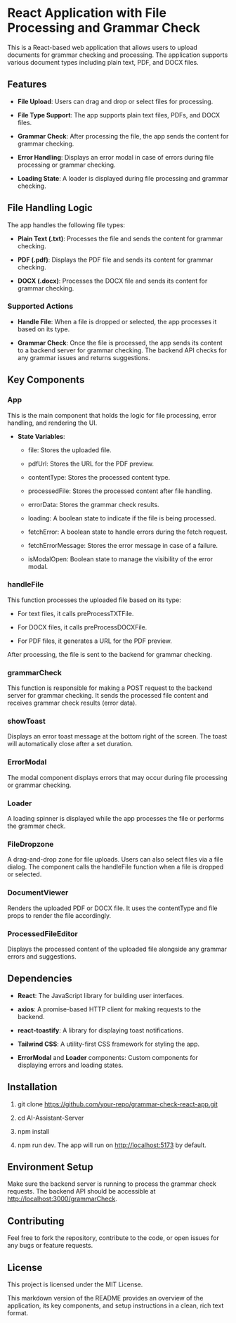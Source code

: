 React Application with File Processing and Grammar Check
========================================================

This is a React-based web application that allows users to upload documents for grammar checking and processing. The application supports various document types including plain text, PDF, and DOCX files.

Features
--------

* **File Upload**: Users can drag and drop or select files for processing.

* **File Type Support**: The app supports plain text files, PDFs, and DOCX files.

* **Grammar Check**: After processing the file, the app sends the content for grammar checking.

* **Error Handling**: Displays an error modal in case of errors during file processing or grammar checking.

* **Loading State**: A loader is displayed during file processing and grammar checking.

File Handling Logic
-------------------

The app handles the following file types:

* **Plain Text (.txt)**: Processes the file and sends the content for grammar checking.

* **PDF (.pdf)**: Displays the PDF file and sends its content for grammar checking.

* **DOCX (.docx)**: Processes the DOCX file and sends its content for grammar checking.

### Supported Actions

* **Handle File**: When a file is dropped or selected, the app processes it based on its type.

* **Grammar Check**: Once the file is processed, the app sends its content to a backend server for grammar checking. The backend API checks for any grammar issues and returns suggestions.

Key Components
--------------

### App

This is the main component that holds the logic for file processing, error handling, and rendering the UI.

* **State Variables**:

  * file: Stores the uploaded file.

  * pdfUrl: Stores the URL for the PDF preview.

  * contentType: Stores the processed content type.

  * processedFile: Stores the processed content after file handling.

  * errorData: Stores the grammar check results.

  * loading: A boolean state to indicate if the file is being processed.

  * fetchError: A boolean state to handle errors during the fetch request.

  * fetchErrorMessage: Stores the error message in case of a failure.

  * isModalOpen: Boolean state to manage the visibility of the error modal.

### handleFile

This function processes the uploaded file based on its type:

* For text files, it calls preProcessTXTFile.

* For DOCX files, it calls preProcessDOCXFile.

* For PDF files, it generates a URL for the PDF preview.

After processing, the file is sent to the backend for grammar checking.

### grammarCheck

This function is responsible for making a POST request to the backend server for grammar checking. It sends the processed file content and receives grammar check results (error data).

### showToast

Displays an error toast message at the bottom right of the screen. The toast will automatically close after a set duration.

### ErrorModal

The modal component displays errors that may occur during file processing or grammar checking.

### Loader

A loading spinner is displayed while the app processes the file or performs the grammar check.

### FileDropzone

A drag-and-drop zone for file uploads. Users can also select files via a file dialog. The component calls the handleFile function when a file is dropped or selected.

### DocumentViewer

Renders the uploaded PDF or DOCX file. It uses the contentType and file props to render the file accordingly.

### ProcessedFileEditor

Displays the processed content of the uploaded file alongside any grammar errors and suggestions.

Dependencies
------------

* **React**: The JavaScript library for building user interfaces.

* **axios**: A promise-based HTTP client for making requests to the backend.

* **react-toastify**: A library for displaying toast notifications.

* **Tailwind CSS**: A utility-first CSS framework for styling the app.

* **ErrorModal** and **Loader** components: Custom components for displaying errors and loading states.

Installation
------------

1. git clone <https://github.com/your-repo/grammar-check-react-app.git>

2. cd AI-Assistant-Server

3. npm install

4. npm run dev. The app will run on <http://localhost:5173> by default.

Environment Setup
-----------------

Make sure the backend server is running to process the grammar check requests. The backend API should be accessible at <http://localhost:3000/grammarCheck>.

Contributing
------------

Feel free to fork the repository, contribute to the code, or open issues for any bugs or feature requests.

License
-------

This project is licensed under the MIT License.

This markdown version of the README provides an overview of the application, its key components, and setup instructions in a clean, rich text format.
